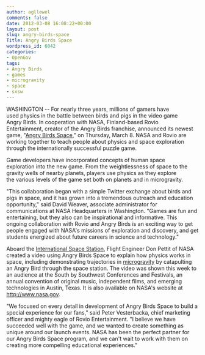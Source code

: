 ```yaml
---
author: agllewel
comments: false
date: 2012-03-08 16:08:22+00:00
layout: post
slug: angry-birds-space
Title: Angry Birds Space
wordpress_id: 6042
categories:
- OpenGov
tags:
- Angry Birds
- games
- microgravity
- space
- sxsw
---
```


WASHINGTON -- For nearly three years, millions of gamers have used physics in the battle between birds and pigs in the video game Angry Birds. In cooperation with NASA, Finland-based Rovio Entertainment, creator of the Angry Birds franchise, announced its newest game, "[Angry Birds Space](http://www.angrybirds.com/space)," on Thursday, March 8. NASA and Rovio are working together to teach people about physics and space exploration through the internationally successful puzzle game.

Game developers have incorporated concepts of human space exploration into the new game. From the weightlessness of space to the gravity wells of nearby planets, players use physics as they explore the various levels of the game set both on planets and in microgravity.



"This collaboration began with a simple Twitter exchange about birds and pigs in space, and it has grown into a tremendous outreach and education opportunity," said David Weaver, associate administrator for communications at NASA Headquarters in Washington. "Games are fun and entertaining, but they also can be inspirational and informative. This ongoing collaboration with Rovio and Angry Birds is an exciting way to get people engaged with NASA's missions of exploration and discovery, and get students energized about future careers in science and technology."

Aboard the [International Space Station](http://www.nasa.gov/station), Flight Engineer Don Pettit of NASA created a video using Angry Birds Space to explain how physics works in space, including demonstrating trajectories in [microgravity](http://www.nasa.gov/microgravity) by catapulting an Angry Bird through the space station. The video was shown this week to an audience at the South by Southwest Conferences and Festivals, an annual convention of original music, independent films, and emerging technologies in Austin, Texas. It is also available on NASA's website at http://www.nasa.gov.

"We focused on every detail in development of Angry Birds Space to build a special experience for our fans," said Peter Vesterbacka, chief marketing officer and mighty eagle of Rovio Entertainment. "I believe we have succeeded well with the game, and we wanted to create something as unique around our launch events. NASA has been the perfect partner for our Angry Birds Space program, and we can't wait to work with them on creating more compelling educational experiences."
